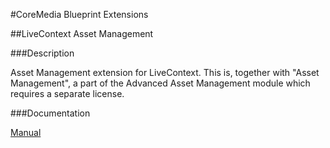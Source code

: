 #CoreMedia Blueprint Extensions

##LiveContext Asset Management

###Description

Asset Management extension for LiveContext. This is, together with "Asset Management", a part of the Advanced Asset Management module which  requires a separate license.

###Documentation

[Manual](https://documentation.coremedia.com/lc2/current/manuals/coremedia-en/webhelp/content/AssetManagementDrive.html)
